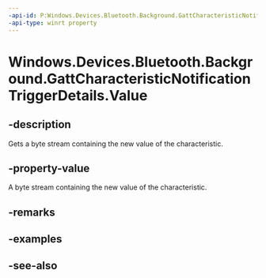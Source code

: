 ```yaml
---
-api-id: P:Windows.Devices.Bluetooth.Background.GattCharacteristicNotificationTriggerDetails.Value
-api-type: winrt property
---
```


<!-- Property syntax
public Windows.Storage.Streams.IBuffer Value { get; }
-->

# Windows.Devices.Bluetooth.Background.GattCharacteristicNotificationTriggerDetails.Value

## -description
Gets a byte stream containing the new value of the characteristic.

## -property-value
A byte stream containing the new value of the characteristic.

## -remarks

## -examples

## -see-also
